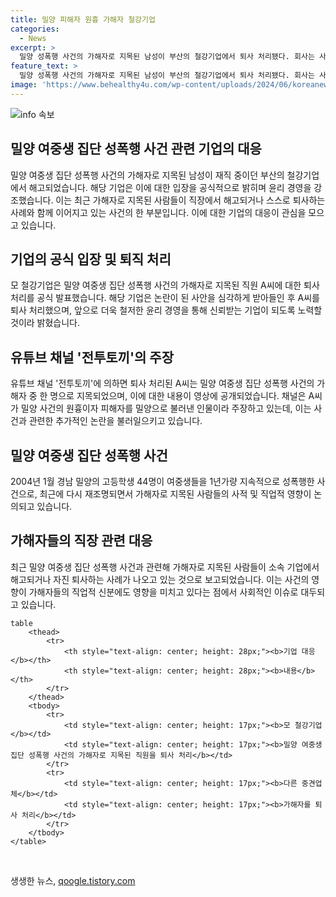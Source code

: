 ```yaml
---
title: 밀양 피해자 원흉 가해자 철강기업
categories:
  - News
excerpt: >
  밀양 성폭행 사건의 가해자로 지목된 남성이 부산의 철강기업에서 퇴사 처리됐다. 회사는 사안을 심각하게 받아들여 윤리 경영으로 신뢰 회복을 다짐했다. 해당 남성은 영상에서 가해자로 지목된 바 있으며, 사례가 재조명되면서 다른 기업에서도 퇴직 사례가 나오고 있다. 이 사건은 2004년에 일어난 밀양 여중생 집단 성폭행 사건과 연관돼 있다. 최근 이와 관련된 여러 기업에서의 퇴사 사례가 나오고 있음.
feature_text: >
  밀양 성폭행 사건의 가해자로 지목된 남성이 부산의 철강기업에서 퇴사 처리됐다. 회사는 사안을 심각하게 받아들여 윤리 경영으로 신뢰 회복을 다짐했다. 해당 남성은 영상에서 가해자로 지목된 바 있으며, 사례가 재조명되면서 다른 기업에서도 퇴직 사례가 나오고 있다. 이 사건은 2004년에 일어난 밀양 여중생 집단 성폭행 사건과 연관돼 있다. 최근 이와 관련된 여러 기업에서의 퇴사 사례가 나오고 있음.
image: 'https://www.behealthy4u.com/wp-content/uploads/2024/06/koreanews.jpg'
---
```


<p><img src="https://www.behealthy4u.com/wp-content/uploads/2024/06/koreanews.jpg" alt="info 속보" /></p>

<h2 data-ke-size="size26">밀양 여중생 집단 성폭행 사건 관련 기업의 대응</h2>

<p data-ke-size="size16">밀양 여중생 집단 성폭행 사건의 가해자로 지목된 남성이 재직 중이던 부산의 철강기업에서 해고되었습니다. 해당 기업은 이에 대한 입장을 공식적으로 밝히며 윤리 경영을 강조했습니다. 이는 최근 가해자로 지목된 사람들이 직장에서 해고되거나 스스로 퇴사하는 사례와 함께 이어지고 있는 사건의 한 부분입니다. 이에 대한 기업의 대응이 관심을 모으고 있습니다.</p>

<h2 data-ke-size="size26">기업의 공식 입장 및 퇴직 처리</h2>

<p data-ke-size="size16">모 철강기업은 밀양 여중생 집단 성폭행 사건의 가해자로 지목된 직원 A씨에 대한 퇴사 처리를 공식 발표했습니다. 해당 기업은 논란이 된 사안을 심각하게 받아들인 후 A씨를 퇴사 처리했으며, 앞으로 더욱 철저한 윤리 경영을 통해 신뢰받는 기업이 되도록 노력할 것이라 밝혔습니다.</p>

<h2 data-ke-size="size26">유튜브 채널 '전투토끼'의 주장</h2>

<p data-ke-size="size16">유튜브 채널 '전투토끼'에 의하면 퇴사 처리된 A씨는 밀양 여중생 집단 성폭행 사건의 가해자 중 한 명으로 지목되었으며, 이에 대한 내용이 영상에 공개되었습니다. 채널은 A씨가 밀양 사건의 원흉이자 피해자를 밀양으로 불러낸 인물이라 주장하고 있는데, 이는 사건과 관련한 추가적인 논란을 불러일으키고 있습니다.</p>

<h2 data-ke-size="size26">밀양 여중생 집단 성폭행 사건</h2>

<p data-ke-size="size16">2004년 1월 경남 밀양의 고등학생 44명이 여중생들을 1년가량 지속적으로 성폭행한 사건으로, 최근에 다시 재조명되면서 가해자로 지목된 사람들의 사적 및 직업적 영향이 논의되고 있습니다.</p>

<h2 data-ke-size="size26">가해자들의 직장 관련 대응</h2>

<p data-ke-size="size16">최근 밀양 여중생 집단 성폭행 사건과 관련해 가해자로 지목된 사람들이 소속 기업에서 해고되거나 자진 퇴사하는 사례가 나오고 있는 것으로 보고되었습니다. 이는 사건의 영향이 가해자들의 직업적 신분에도 영향을 미치고 있다는 점에서 사회적인 이슈로 대두되고 있습니다.</p>

<pre><code>table
    &lt;thead&gt;
        &lt;tr&gt;
            &lt;th style="text-align: center; height: 28px;"&gt;&lt;b&gt;기업 대응&lt;/b&gt;&lt;/th&gt;
            &lt;th style="text-align: center; height: 28px;"&gt;&lt;b&gt;내용&lt;/b&gt;&lt;/th&gt;
        &lt;/tr&gt;
    &lt;/thead&gt;
    &lt;tbody&gt;
        &lt;tr&gt;
            &lt;td style="text-align: center; height: 17px;"&gt;&lt;b&gt;모 철강기업&lt;/b&gt;&lt;/td&gt;
            &lt;td style="text-align: center; height: 17px;"&gt;&lt;b&gt;밀양 여중생 집단 성폭행 사건의 가해자로 지목된 직원을 퇴사 처리&lt;/b&gt;&lt;/td&gt;
        &lt;/tr&gt;
        &lt;tr&gt;
            &lt;td style="text-align: center; height: 17px;"&gt;&lt;b&gt;다른 중견업체&lt;/b&gt;&lt;/td&gt;
            &lt;td style="text-align: center; height: 17px;"&gt;&lt;b&gt;가해자를 퇴사 처리&lt;/b&gt;&lt;/td&gt;
        &lt;/tr&gt;
    &lt;/tbody&gt;
&lt;/table&gt;
</code></pre>

<p data-ke-size="size16">&nbsp;</p>
생생한 뉴스, <a href="https://qoogle.tistory.com" rel="dofollow">qoogle.tistory.com</a>



